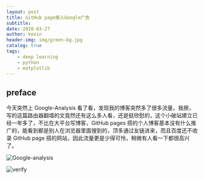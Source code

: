 ```yaml
---
layout: post
title: GitHub page接入Google广告
subtitle: 
date: 2020-03-27
author: kevin
header-img: img/green-bg.jpg
catalog: true
tags:
    - deep learning
    - python
    - matplotlib
---
```






## preface



今天突然上 Google-Analysis 看了看，发现我的博客突然多了很多流量，我擦，写的这篇路由器翻墙的文竟然还有这么多人看，还是挺欣慰的，这个小破站建立已经一年多了，不比在大平台写博客，GitHub pages 搭的个人博客基本没有什么推广的，能看到都是别人在浏览器里面搜到的，顶多通过友链进来，而且百度还不收录 GitHub page 搭的网站，因此流量更是少得可怜，稍微有人看一下都很高兴了。



![Google-analysis](https://i.loli.net/2020/03/28/TJ5DlApf36HXnLd.jpg)



![verify](https://i.loli.net/2020/03/28/loJW8C1IpvAqRTX.jpg)